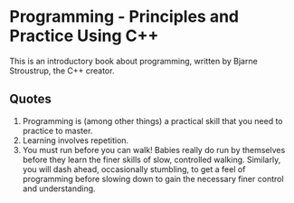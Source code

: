 # Programming - Principles and Practice Using C++


This is an introductory book about programming, written by Bjarne Stroustrup, the C++ creator.

## Quotes

1. Programming is (among other things) a practical skill that you need to practice to master.   
2. Learning involves repetition.  
3. You must run before you can walk! Babies really do run by themselves before they learn
the finer skills of slow, controlled walking. Similarly, you will dash ahead, occasionally stumbling, to get a feel of programming before slowing down to gain the necessary finer control and understanding.  



